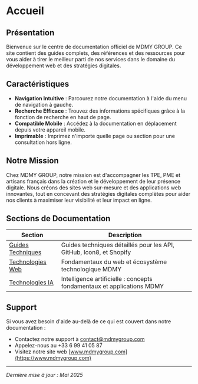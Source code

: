 # Accueil

## Présentation

Bienvenue sur le centre de documentation officiel de MDMY GROUP. Ce site contient des guides complets, des références et des ressources pour vous aider à tirer le meilleur parti de nos services dans le domaine du développement web et des stratégies digitales.

## Caractéristiques

- **Navigation Intuitive** : Parcourez notre documentation à l'aide du menu de navigation à gauche.
- **Recherche Efficace** : Trouvez des informations spécifiques grâce à la fonction de recherche en haut de page.
- **Compatible Mobile** : Accédez à la documentation en déplacement depuis votre appareil mobile.
- **Imprimable** : Imprimez n'importe quelle page ou section pour une consultation hors ligne.

## Notre Mission

Chez MDMY GROUP, notre mission est d'accompagner les TPE, PME et artisans français dans la création et le développement de leur présence digitale. Nous créons des sites web sur-mesure et des applications web innovantes, tout en concevant des stratégies digitales complètes pour aider nos clients à maximiser leur visibilité et leur impact en ligne.

## Sections de Documentation

| Section | Description |
| ------- | ----------- |
| [Guides Techniques](guides-techniques/index.md) | Guides techniques détaillés pour les API, GitHub, Icon8, et Shopify |
| [Technologies Web](technologies-web/index.md) | Fondamentaux du web et écosystème technologique MDMY |
| [Technologies IA](technologies-ia/index.md) | Intelligence artificielle : concepts fondamentaux et applications MDMY |

## Support

Si vous avez besoin d'aide au-delà de ce qui est couvert dans notre documentation :

- Contactez notre support à [contact@mdmygroup.com](mailto:contact@mdmygroup.com)
- Appelez-nous au +33 6 99 41 05 87
- Visitez notre site web [www.mdmygroup.com](https://www.mdmygroup.com)


---

*Dernière mise à jour : Mai 2025*